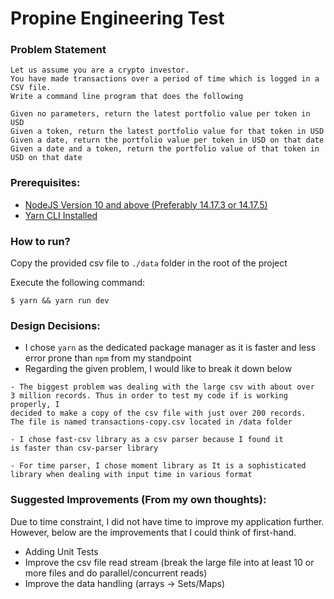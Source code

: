 # Propine Engineering Test

### Problem Statement
```
Let us assume you are a crypto investor. 
You have made transactions over a period of time which is logged in a CSV file. 
Write a command line program that does the following

Given no parameters, return the latest portfolio value per token in USD
Given a token, return the latest portfolio value for that token in USD
Given a date, return the portfolio value per token in USD on that date
Given a date and a token, return the portfolio value of that token in USD on that date
```
### Prerequisites:

- [NodeJS Version 10 and above (Preferably 14.17.3 or 14.17.5)](https://nodejs.org/en/)
- [Yarn CLI Installed](https://yarnpkg.com/)

### How to run?

Copy the provided csv file to `./data` folder in the root of the project

Execute the following command:

```$ yarn && yarn run dev```

### Design Decisions:

- I chose `yarn` as the dedicated package manager as it is faster and less error prone than `npm` from my standpoint
- Regarding the given problem, I would like to break it down below

```
- The biggest problem was dealing with the large csv with about over 
3 million records. Thus in order to test my code if is working properly, I 
decided to make a copy of the csv file with just over 200 records.
The file is named transactions-copy.csv located in /data folder

- I chose fast-csv library as a csv parser because I found it 
is faster than csv-parser library

- For time parser, I chose moment library as It is a sophisticated 
library when dealing with input time in various format
```

### Suggested Improvements (From my own thoughts):
Due to time constraint, I did not have time to improve my application further. However, below are the improvements that 
I could think of first-hand.
- Adding Unit Tests
- Improve the csv file read stream (break the large file into at least 10 or more files and do parallel/concurrent reads)
- Improve the data handling (arrays -> Sets/Maps)
